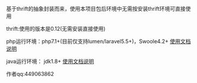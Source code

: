 基于thrift的抽象封装而来，使用本项目包后环境中无需按安装thrift环境可直接使用

thrift:使用的版本是0.12(无需安装直接使用)

php运行环境：php7.1+(目前仅支持lumen/laravel5.5+)，Swoole4.2+    [使用文档说明](src/php/README.md)

java运行环境： jdk1.8+     [使用文档说明](src/java/README.md)
    
    
作者qq:449063862
